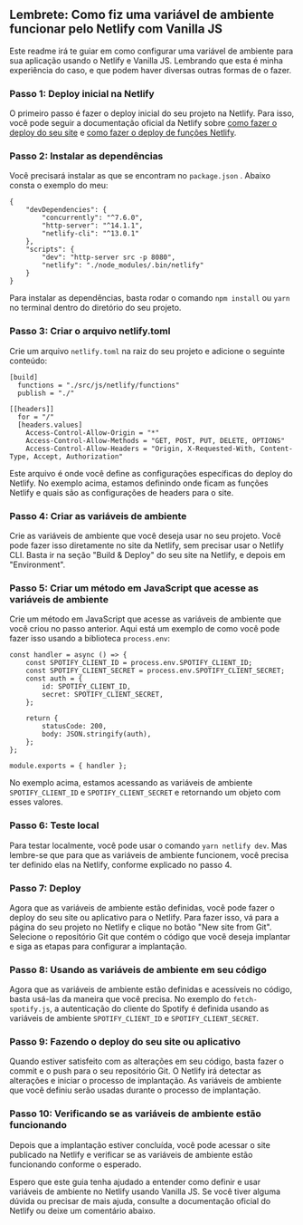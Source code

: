 ## Lembrete: Como fiz uma variável de ambiente funcionar pelo Netlify com Vanilla JS

Este readme irá te guiar em como configurar uma variável de ambiente para sua aplicação usando o Netlify e Vanilla JS. Lembrando que esta é minha experiência do caso, e que podem haver diversas outras formas de o fazer.

### Passo 1:  Deploy inicial na Netlify

O primeiro passo é fazer o deploy inicial do seu projeto na Netlify. Para isso, você pode seguir a documentação oficial da Netlify sobre [como fazer o deploy do seu site](https://docs.netlify.com/site-deploys/create-deploys/) e [como fazer o deploy de funções Netlify](https://docs.netlify.com/functions/build-with-javascript/).

### Passo 2:  Instalar as dependências

Você precisará instalar as  que se encontram no  `package.json` . Abaixo consta o exemplo do meu:

```
{
	"devDependencies": {
		"concurrently": "^7.6.0",
		"http-server": "^14.1.1",
		"netlify-cli": "^13.0.1"
	},
	"scripts": {
		"dev": "http-server src -p 8080",
		"netlify": "./node_modules/.bin/netlify"
	}
}
```

Para instalar as dependências, basta rodar o comando `npm install` ou `yarn` no terminal dentro do diretório do seu projeto.

### Passo 3:  Criar o arquivo netlify.toml

Crie um arquivo `netlify.toml` na raiz do seu projeto e adicione o seguinte conteúdo:

```
[build]
  functions = "./src/js/netlify/functions"
  publish = "./"

[[headers]]
  for = "/"
  [headers.values]
    Access-Control-Allow-Origin = "*"
    Access-Control-Allow-Methods = "GET, POST, PUT, DELETE, OPTIONS"
    Access-Control-Allow-Headers = "Origin, X-Requested-With, Content-Type, Accept, Authorization"
```

Este arquivo é onde você define as configurações específicas do deploy do Netlify. No exemplo acima, estamos definindo onde ficam as funções Netlify e quais são as configurações de headers para o site.

### Passo 4:  Criar as variáveis de ambiente

Crie as variáveis de ambiente que você deseja usar no seu projeto. Você pode fazer isso diretamente no site da Netlify, sem precisar usar o Netlify CLI. Basta ir na seção "Build & Deploy" do seu site na Netlify, e depois em "Environment".

### Passo 5:  Criar um método em JavaScript que acesse as variáveis de ambiente

Crie um método em JavaScript que acesse as variáveis de ambiente que você criou no passo anterior. Aqui está um exemplo de como você pode fazer isso usando a biblioteca `process.env`:

```
const handler = async () => {
	const SPOTIFY_CLIENT_ID = process.env.SPOTIFY_CLIENT_ID;
	const SPOTIFY_CLIENT_SECRET = process.env.SPOTIFY_CLIENT_SECRET;
	const auth = {
		id: SPOTIFY_CLIENT_ID,
		secret: SPOTIFY_CLIENT_SECRET,
	};

	return {
		statusCode: 200,
		body: JSON.stringify(auth),
	};
};

module.exports = { handler };
```

No exemplo acima, estamos acessando as variáveis de ambiente `SPOTIFY_CLIENT_ID` e `SPOTIFY_CLIENT_SECRET` e retornando um objeto com esses valores.

### Passo 6:  Teste local

Para testar localmente, você pode usar o comando `yarn netlify dev`. Mas lembre-se que para que as variáveis de ambiente funcionem, você precisa ter definido elas na Netlify, conforme explicado no passo 4.

### Passo 7:  Deploy

Agora que as variáveis de ambiente estão definidas, você pode fazer o deploy do seu site ou aplicativo para o Netlify. Para fazer isso, vá para a página do seu projeto no Netlify e clique no botão "New site from Git". Selecione o repositório Git que contém o código que você deseja implantar e siga as etapas para configurar a implantação.

### Passo 8:  Usando as variáveis de ambiente em seu código

Agora que as variáveis de ambiente estão definidas e acessíveis no código, basta usá-las da maneira que você precisa. No exemplo do `fetch-spotify.js`, a autenticação do cliente do Spotify é definida usando as variáveis de ambiente `SPOTIFY_CLIENT_ID` e `SPOTIFY_CLIENT_SECRET`.

### Passo 9:  Fazendo o deploy do seu site ou aplicativo

Quando estiver satisfeito com as alterações em seu código, basta fazer o commit e o push para o seu repositório Git. O Netlify irá detectar as alterações e iniciar o processo de implantação. As variáveis de ambiente que você definiu serão usadas durante o processo de implantação.

### Passo 10:  Verificando se as variáveis de ambiente estão funcionando

Depois que a implantação estiver concluída, você pode acessar o site publicado na Netlify e verificar se as variáveis de ambiente estão funcionando conforme o esperado.

Espero que este guia tenha ajudado a entender como definir e usar variáveis de ambiente no Netlify usando Vanilla JS. Se você tiver alguma dúvida ou precisar de mais ajuda, consulte a documentação oficial do Netlify ou deixe um comentário abaixo.